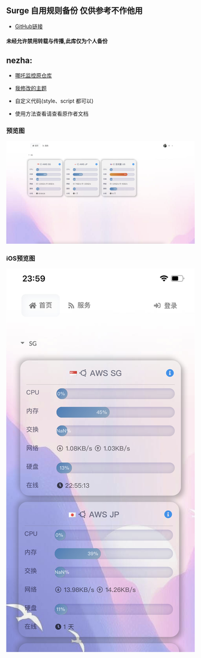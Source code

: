 ## Surge 自用规则备份 仅供参考不作他用

* [GitHub链接](https://github.com/Keywos/Rule)
#### 未经允许禁用转载与传播,此库仅为个人备份

## nezha:

* [哪吒监控原仓库](https://github.com/naiba/nezha)
* [我修改的主题](https://github.com/Keywos/rule/raw/main/conf/key.css)

* 自定义代码(style、script 都可以)
* 使用方法查看请查看原作者文档


### 预览图
![](tv/nzpc.png)
### iOS预览图
![](tv/nz.jpg)
